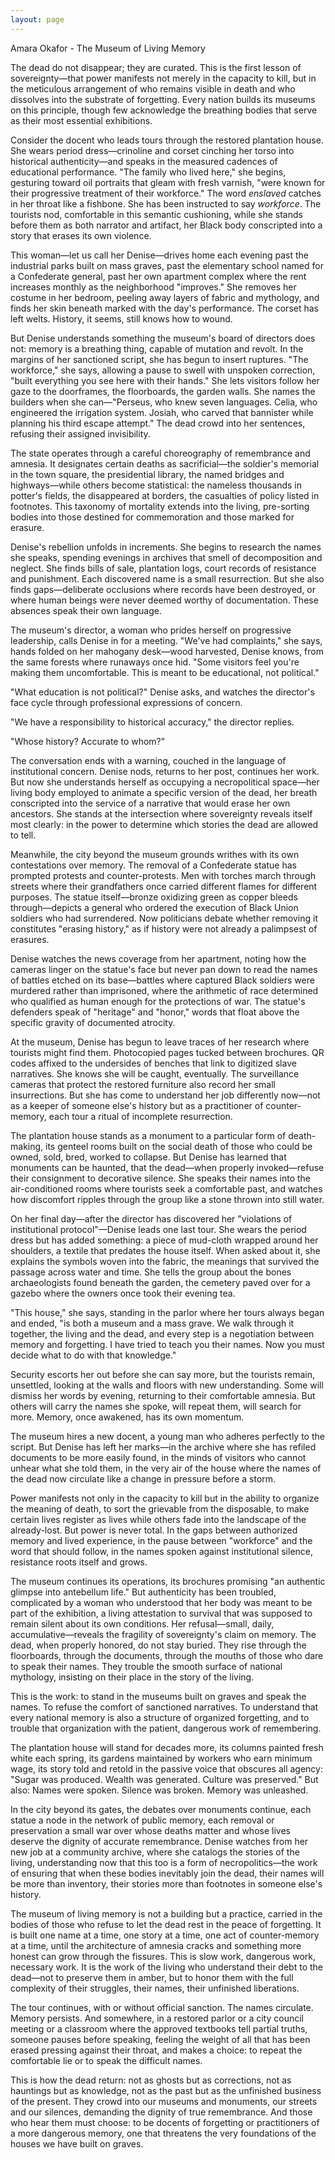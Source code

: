 ```yaml
---
layout: page
---
```

Amara Okafor - The Museum of Living Memory

The dead do not disappear; they are curated. This is the first lesson of sovereignty—that power manifests not merely in the capacity to kill, but in the meticulous arrangement of who remains visible in death and who dissolves into the substrate of forgetting. Every nation builds its museums on this principle, though few acknowledge the breathing bodies that serve as their most essential exhibitions.

Consider the docent who leads tours through the restored plantation house. She wears period dress—crinoline and corset cinching her torso into historical authenticity—and speaks in the measured cadences of educational performance. "The family who lived here," she begins, gesturing toward oil portraits that gleam with fresh varnish, "were known for their progressive treatment of their workforce." The word *enslaved* catches in her throat like a fishbone. She has been instructed to say *workforce*. The tourists nod, comfortable in this semantic cushioning, while she stands before them as both narrator and artifact, her Black body conscripted into a story that erases its own violence.

This woman—let us call her Denise—drives home each evening past the industrial parks built on mass graves, past the elementary school named for a Confederate general, past her own apartment complex where the rent increases monthly as the neighborhood "improves." She removes her costume in her bedroom, peeling away layers of fabric and mythology, and finds her skin beneath marked with the day's performance. The corset has left welts. History, it seems, still knows how to wound.

But Denise understands something the museum's board of directors does not: memory is a breathing thing, capable of mutation and revolt. In the margins of her sanctioned script, she has begun to insert ruptures. "The workforce," she says, allowing a pause to swell with unspoken correction, "built everything you see here with their hands." She lets visitors follow her gaze to the doorframes, the floorboards, the garden walls. She names the builders when she can—"Perseus, who knew seven languages. Celia, who engineered the irrigation system. Josiah, who carved that bannister while planning his third escape attempt." The dead crowd into her sentences, refusing their assigned invisibility.

The state operates through a careful choreography of remembrance and amnesia. It designates certain deaths as sacrificial—the soldier's memorial in the town square, the presidential library, the named bridges and highways—while others become statistical: the nameless thousands in potter's fields, the disappeared at borders, the casualties of policy listed in footnotes. This taxonomy of mortality extends into the living, pre-sorting bodies into those destined for commemoration and those marked for erasure.

Denise's rebellion unfolds in increments. She begins to research the names she speaks, spending evenings in archives that smell of decomposition and neglect. She finds bills of sale, plantation logs, court records of resistance and punishment. Each discovered name is a small resurrection. But she also finds gaps—deliberate occlusions where records have been destroyed, or where human beings were never deemed worthy of documentation. These absences speak their own language.

The museum's director, a woman who prides herself on progressive leadership, calls Denise in for a meeting. "We've had complaints," she says, hands folded on her mahogany desk—wood harvested, Denise knows, from the same forests where runaways once hid. "Some visitors feel you're making them uncomfortable. This is meant to be educational, not political."

"What education is not political?" Denise asks, and watches the director's face cycle through professional expressions of concern.

"We have a responsibility to historical accuracy," the director replies.

"Whose history? Accurate to whom?"

The conversation ends with a warning, couched in the language of institutional concern. Denise nods, returns to her post, continues her work. But now she understands herself as occupying a necropolitical space—her living body employed to animate a specific version of the dead, her breath conscripted into the service of a narrative that would erase her own ancestors. She stands at the intersection where sovereignty reveals itself most clearly: in the power to determine which stories the dead are allowed to tell.

Meanwhile, the city beyond the museum grounds writhes with its own contestations over memory. The removal of a Confederate statue has prompted protests and counter-protests. Men with torches march through streets where their grandfathers once carried different flames for different purposes. The statue itself—bronze oxidizing green as copper bleeds through—depicts a general who ordered the execution of Black Union soldiers who had surrendered. Now politicians debate whether removing it constitutes "erasing history," as if history were not already a palimpsest of erasures.

Denise watches the news coverage from her apartment, noting how the cameras linger on the statue's face but never pan down to read the names of battles etched on its base—battles where captured Black soldiers were murdered rather than imprisoned, where the arithmetic of race determined who qualified as human enough for the protections of war. The statue's defenders speak of "heritage" and "honor," words that float above the specific gravity of documented atrocity.

At the museum, Denise has begun to leave traces of her research where tourists might find them. Photocopied pages tucked between brochures. QR codes affixed to the undersides of benches that link to digitized slave narratives. She knows she will be caught, eventually. The surveillance cameras that protect the restored furniture also record her small insurrections. But she has come to understand her job differently now—not as a keeper of someone else's history but as a practitioner of counter-memory, each tour a ritual of incomplete resurrection.

The plantation house stands as a monument to a particular form of death-making, its genteel rooms built on the social death of those who could be owned, sold, bred, worked to collapse. But Denise has learned that monuments can be haunted, that the dead—when properly invoked—refuse their consignment to decorative silence. She speaks their names into the air-conditioned rooms where tourists seek a comfortable past, and watches how discomfort ripples through the group like a stone thrown into still water.

On her final day—after the director has discovered her "violations of institutional protocol"—Denise leads one last tour. She wears the period dress but has added something: a piece of mud-cloth wrapped around her shoulders, a textile that predates the house itself. When asked about it, she explains the symbols woven into the fabric, the meanings that survived the passage across water and time. She tells the group about the bones archaeologists found beneath the garden, the cemetery paved over for a gazebo where the owners once took their evening tea.

"This house," she says, standing in the parlor where her tours always began and ended, "is both a museum and a mass grave. We walk through it together, the living and the dead, and every step is a negotiation between memory and forgetting. I have tried to teach you their names. Now you must decide what to do with that knowledge."

Security escorts her out before she can say more, but the tourists remain, unsettled, looking at the walls and floors with new understanding. Some will dismiss her words by evening, returning to their comfortable amnesia. But others will carry the names she spoke, will repeat them, will search for more. Memory, once awakened, has its own momentum.

The museum hires a new docent, a young man who adheres perfectly to the script. But Denise has left her marks—in the archive where she has refiled documents to be more easily found, in the minds of visitors who cannot unhear what she told them, in the very air of the house where the names of the dead now circulate like a change in pressure before a storm.

Power manifests not only in the capacity to kill but in the ability to organize the meaning of death, to sort the grievable from the disposable, to make certain lives register as lives while others fade into the landscape of the already-lost. But power is never total. In the gaps between authorized memory and lived experience, in the pause between "workforce" and the word that should follow, in the names spoken against institutional silence, resistance roots itself and grows.

The museum continues its operations, its brochures promising "an authentic glimpse into antebellum life." But authenticity has been troubled, complicated by a woman who understood that her body was meant to be part of the exhibition, a living attestation to survival that was supposed to remain silent about its own conditions. Her refusal—small, daily, accumulative—reveals the fragility of sovereignty's claim on memory. The dead, when properly honored, do not stay buried. They rise through the floorboards, through the documents, through the mouths of those who dare to speak their names. They trouble the smooth surface of national mythology, insisting on their place in the story of the living.

This is the work: to stand in the museums built on graves and speak the names. To refuse the comfort of sanctioned narratives. To understand that every national memory is also a structure of organized forgetting, and to trouble that organization with the patient, dangerous work of remembering.

The plantation house will stand for decades more, its columns painted fresh white each spring, its gardens maintained by workers who earn minimum wage, its story told and retold in the passive voice that obscures all agency: "Sugar was produced. Wealth was generated. Culture was preserved." But also: Names were spoken. Silence was broken. Memory was unleashed.

In the city beyond its gates, the debates over monuments continue, each statue a node in the network of public memory, each removal or preservation a small war over whose deaths matter and whose lives deserve the dignity of accurate remembrance. Denise watches from her new job at a community archive, where she catalogs the stories of the living, understanding now that this too is a form of necropolitics—the work of ensuring that when these bodies inevitably join the dead, their names will be more than inventory, their stories more than footnotes in someone else's history.

The museum of living memory is not a building but a practice, carried in the bodies of those who refuse to let the dead rest in the peace of forgetting. It is built one name at a time, one story at a time, one act of counter-memory at a time, until the architecture of amnesia cracks and something more honest can grow through the fissures. This is slow work, dangerous work, necessary work. It is the work of the living who understand their debt to the dead—not to preserve them in amber, but to honor them with the full complexity of their struggles, their names, their unfinished liberations.

The tour continues, with or without official sanction. The names circulate. Memory persists. And somewhere, in a restored parlor or a city council meeting or a classroom where the approved textbooks tell partial truths, someone pauses before speaking, feeling the weight of all that has been erased pressing against their throat, and makes a choice: to repeat the comfortable lie or to speak the difficult names.

This is how the dead return: not as ghosts but as corrections, not as hauntings but as knowledge, not as the past but as the unfinished business of the present. They crowd into our museums and monuments, our streets and our silences, demanding the dignity of true remembrance. And those who hear them must choose: to be docents of forgetting or practitioners of a more dangerous memory, one that threatens the very foundations of the houses we have built on graves.